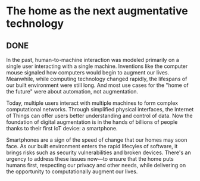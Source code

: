 # The home as the next augmentative technology  

## DONE

In the past, human-to-machine interaction was modeled primarily on a single user interacting with a single machine. Inventions like the computer mouse signaled how computers would begin to augment our lives. Meanwhile, while computing technology changed rapidly, the lifespans of our built environment were still long. And most use cases for the "home of the future" were about automation, not augmentation. 

Today, multiple users interact with multiple machines to form complex computational networks. Through simplified physical interfaces, the Internet of Things can offer users better understanding and control of data. Now the foundation of digital augmentation is in the hands of billions of people thanks to their first IoT device: a smartphone.

Smartphones are a sign of the speed of change that our homes may soon face. As our built environment enters the rapid lifecyles of software, it brings risks such as security vulnerabilities and broken devices. There's an urgency to address these issues now—to ensure that the home puts humans first, respecting our privacy and other needs, while delivering on the opportunity to computationally augment our lives.  
